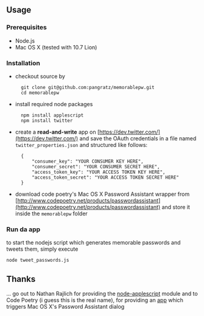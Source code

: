 ## Usage

### Prerequisites

* Node.js
* Mac OS X (tested with 10.7 Lion)

### Installation

* checkout source by

		git clone git@github.com:pangratz/memorablepw.git
		cd memorablepw

* install required node packages
		
		npm install applescript
		npm install twitter
		
* create a **read-and-write** app on [https://dev.twitter.com/](https://dev.twitter.com/) and save the OAuth credentials in a file named `twitter_properties.json` and structured like follows:

		{
			"consumer_key": "YOUR CONSUMER KEY HERE",
			"consumer_secret": "YOUR CONSUMER SECRET HERE",
			"access_token_key": "YOUR ACCESS TOKEN KEY HERE",
			"access_token_secret": "YOUR ACCESS TOKEN SECRET HERE"
		}
		
* download code poetry's Mac OS X Password Assistant wrapper from [http://www.codepoetry.net/products/passwordassistant](http://www.codepoetry.net/products/passwordassistant) and store it inside the `memorablepw` folder

### Run da app

to start the nodejs script which generates memorable passwords and tweets them, simply execute
		
	node tweet_passwords.js

## Thanks

... go out to Nathan Rajlich for providing the [node-applescript](https://github.com/TooTallNate/node-applescript) module and to Code Poetry (i guess this is the real name), for providing an [app](http://www.codepoetry.net/products/passwordassistant) which triggers Mac OS X's Password Assistant dialog
